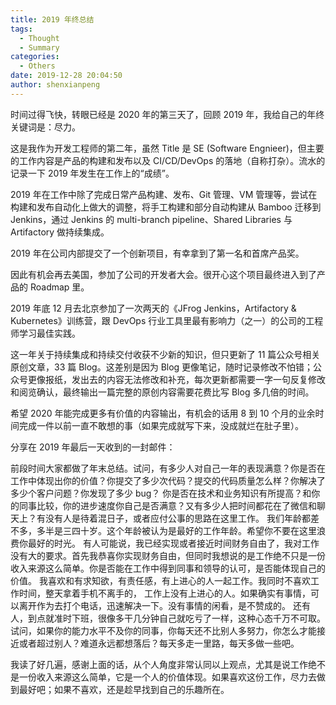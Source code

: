 ```yaml
---
title: 2019 年终总结
tags:
  - Thought
  - Summary
categories:
  - Others
date: 2019-12-28 20:04:50
author: shenxianpeng
---
```


时间过得飞快，转眼已经是 2020 年的第三天了，回顾 2019 年，我给自己的年终关键词是：尽力。

这是我作为开发工程师的第二年，虽然 Title 是 SE (Software Engnieer)，但主要的工作内容是产品的构建和发布以及 CI/CD/DevOps 的落地（自称打杂）。流水的记录一下 2019 年发生在工作上的“成绩”。

<!-- more -->

2019 年在工作中除了完成日常产品构建、发布、Git 管理、VM 管理等，尝试在构建和发布自动化上做大的调整，将手工构建和部分自动构建从 Bamboo 迁移到 Jenkins，通过 Jenkins 的 multi-branch pipeline、Shared Libraries 与 Artifactory 做持续集成。

2019 年在公司内部提交了一个创新项目，有幸拿到了第一名和首席产品奖。

因此有机会再去美国，参加了公司的开发者大会。很开心这个项目最终进入到了产品的 Roadmap 里。

2019 年底 12 月去北京参加了一次两天的《JFrog Jenkins，Artifactory & Kubernetes》训练营，跟 DevOps 行业工具里最有影响力（之一）的公司的工程师学习最佳实践。

这一年关于持续集成和持续交付收获不少新的知识，但只更新了 11 篇公众号相关原创文章，33 篇 Blog。这差别是因为 Blog 更像笔记，随时记录修改不怕错；公众号更像报纸，发出去的内容无法修改和补充，每次更新都需要一字一句反复修改和阅览确认，最终输出一篇完整的原创内容需要花费比写 Blog 多几倍的时间。

希望 2020 年能完成更多有价值的内容输出，有机会的话用 8 到 10 个月的业余时间完成一件以前一直不敢想的事（如果完成就写下来，没成就烂在肚子里）。

分享在 2019 年最后一天收到的一封邮件：

前段时间大家都做了年末总结。试问，有多少人对自己一年的表现满意？你是否在工作中体现出你的价值？你提交了多少次代码？提交的代码质量怎么样？你解决了多少个客户问题？你发现了多少 bug？
你是否在技术和业务知识有所提高？和你的同事比较，你的进步速度你自己是否满意？又有多少人把时间都花在了微信和聊天上？有没有人是待着混日子，或者应付公事的思路在这里工作。
我们年龄都差不多，多半是三四十岁。这个年龄被认为是最好的工作年龄。希望你不要在这里浪费你最好的时光。
有人可能说，我已经实现或者接近时间财务自由了，我对工作没有大的要求。首先我恭喜你实现财务自由，但同时我想说的是工作绝不只是一份收入来源这么简单。你是否能在工作中得到同事和领导的认可，是否能体现自己的价值。
我喜欢和有求知欲，有责任感，有上进心的人一起工作。我同时不喜欢工作时间，整天拿着手机不离手的， 工作上没有上进心的人。如果确实有事情，可以离开作为去打个电话，迅速解决一下。没有事情的闲看，是不赞成的。
还有人，到点就准时下班，很像多干几分钟自己就吃亏了一样，这种心态千万不可取。试问，如果你的能力水平不及你的同事，你每天还不比别人多努力，你怎么才能接近或者超过别人？难道永远都想落后？每天多走一里路，每天多做一些吧。

我读了好几遍，感谢上面的话，从个人角度非常认同以上观点，尤其是说工作绝不是一份收入来源这么简单，它是一个人的价值体现。如果喜欢这份工作，尽力去做到最好吧；如果不喜欢，还是趁早找到自己的乐趣所在。
